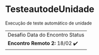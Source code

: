# TesteautodeUnidade
Execução de teste automático de unidade
 <table><tr><td>Desafio	Data do Encontro	Status</tr></td>
<tr><td><b>Encontro Remoto 2:</b>	18/02	✔️</tr></td></table>
